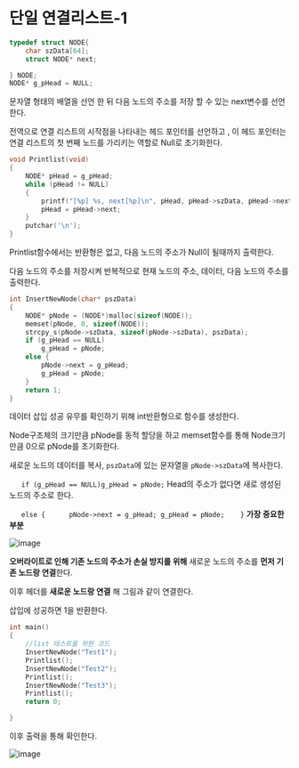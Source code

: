 # 단일 연결리스트-1

```c
typedef struct NODE{
	char szData[64];
	struct NODE* next;

} NODE;
NODE* g_pHead = NULL;
```

문자열 형태의 배열을 선언 한 뒤 다음 노드의 주소를 저장 할 수 있는 next변수를 선언한다.

전역으로 연결 리스트의 시작점을 나타내는 헤드 포인터를 선언하고 , 이 헤드 포인터는 연결 리스트의 첫 번째 노드를 가리키는 역할로 Null로 초기화한다.

```c
void Printlist(void)
{
	NODE* pHead = g_pHead;
	while (pHead != NULL)
	{
		printf("[%p] %s, next[%p]\n", pHead, pHead->szData, pHead->next);
		pHead = pHead->next;
	}
	putchar('\n');
}
```

Printlist함수에서는 반환형은 없고, 다음 노드의 주소가 Null이 될때까지 출력한다.

다음 노드의 주소를 저장시켜 반복적으로 현재 노드의 주소, 데이터, 다음 노드의 주소를 출력한다.

```c
int InsertNewNode(char* pszData)
{
	NODE* pNode = (NODE*)malloc(sizeof(NODE));
	memset(pNode, 0, sizeof(NODE));
	strcpy_s(pNode->szData, sizeof(pNode->szData), pszData);
	if (g_pHead == NULL)
		g_pHead = pNode;
	else {
		pNode->next = g_pHead;
		g_pHead = pNode;
	}	
	return 1;
}
```

데이터 삽입 성공 유무를 확인하기 위해 int반환형으로 함수를 생성한다.

Node구조체의 크기만큼 pNode를 동적 할당을 하고 memset함수를 통해 Node크기만큼 0으로 pNode를 초기화한다.

새로운 노드의 데이터를 복사, `pszData`에 있는 문자열을 `pNode->szData`에 복사한다.

`	if (g_pHead == NULL)g_pHead = pNode;` Head의 주소가 없다면 새로 생성된 노드의 주소로 한다.

`	else {		pNode->next = g_pHead;
				g_pHead = pNode;	}` **가장 중요한 부분**

![image](https://github.com/sc11046/Capstone/assets/121782720/8d9718b9-d735-42d5-8090-ef079b4a0ee2)

**오버라이트로 인해 기존 노드의 주소가 손실 방지를 위해** 새로운 노드의 주소를 **먼저 기존 노드랑 연결**한다.

이후 헤더를 **새로운 노드랑 연결** 해 그림과 같이 연결한다.

삽입에 성공하면 1을 반환한다.

```c
int main()
{
	//list 테스트를 위한 코드
	InsertNewNode("Test1");
	Printlist();
	InsertNewNode("Test2");
	Printlist();
	InsertNewNode("Test3");
	Printlist();
	return 0;

}
```

이후 출력을 통해 확인한다.

![image](https://github.com/sc11046/Capstone/assets/121782720/6d3a2b79-8301-4cdb-910b-bd2487deb4ff)